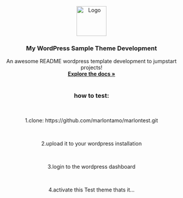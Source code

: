 <div align="center">
  <a href="https://github.com/othneildrew/Best-README-Template">
    <img src="https://marlontest.online/wp-content/uploads/2024/01/cropped-mbt-logo-removebg-preview.png" alt="Logo" width="80" height="80">
  </a>

  <h3 align="center">My WordPress Sample Theme Development</h3>

  <p align="center">
    An awesome README wordpress template development to jumpstart projects!
    <br />
    <a href="https://github.com/othneildrew/Best-README-Template"><strong>Explore the docs »</strong></a>
    <br />
    <br />
    
  </p>
  <h3 align="center">how to test:</h3></br>
  <p align="center">1.clone: https://github.com/marlontamo/marlontest.git</p>
  </br>
  <p align="center">2.upload it to your wordpress installation</p></br>
  <p align="center">3.login to the wordpress dashboard</p></br>
  <p align="center">4.activate this Test theme thats it...</p>
</div>
